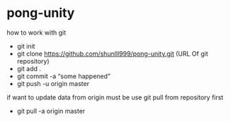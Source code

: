 # pong-unity


how to work with git 
- git init
- git clone https://github.com/shunlll999/pong-unity.git (URL Of git repository)
- git add .
- git commit -a “some happened”
- git push -u origin master
 
 if want to update data from origin must be use git pull from repository first
- git pull -a origin master